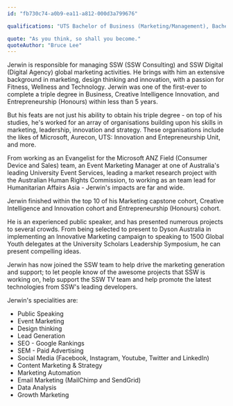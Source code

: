 ```yaml
---
id: "fb730c74-a0b9-ea11-a812-000d3a799676"

qualifications: "UTS Bachelor of Business (Marketing/Management), Bachelor of Creative Intelligence and Innovation, Bachelor of Entrepreneurship (Honours)"

quote: "As you think, so shall you become."
quoteAuthor: "Bruce Lee"
---
```


[Editing your profile]: https://github.com/SSWConsulting/People/wiki/3.-Editing-your-profile

Jerwin is responsible for managing SSW (SSW Consulting) and SSW Digital (Digital Agency) global marketing activities. He brings with him an extensive background in marketing, design thinking and innovation, with a passion for Fitness, Wellness and Technology. Jerwin was one of the first-ever to complete a triple degree in Business, Creative Intelligence Innovation, and Entrepreneurship (Honours) within less than 5 years.

But his feats are not just his ability to obtain his triple degree - on top of his studies, he's worked for an array of organisations building upon his skills in marketing, leadership, innovation and strategy. These organisations include the likes of Microsoft, Aurecon, UTS: Innovation and Entepreneurship Unit, and more. 

From working as an Evangelist for the Microsoft ANZ Field (Consumer Device and Sales) team, an Event Marketing Manager at one of Australia's leading University Event Services,  leading a market research project with the Australian Human Rights Commission, to working as an team lead for Humanitarian Affairs Asia - Jerwin's impacts are far and wide.

Jerwin finished within the top 10 of his Marketing capstone cohort, Creative Intelligence and Innovation cohort and Entrepreneurship (Honours) cohort. 

He is an experienced public speaker, and has presented numerous projects to several crowds. From being selected to present to Dyson Australia in implementing an Innovative Marketing campaign to speaking to 1500 Global Youth delegates at the University Scholars Leadership Symposium, he can present compelling ideas. 

Jerwin has now joined the SSW team to help drive the marketing generation and support; to let people know of the awesome projects that SSW is working on, help support the SSW TV team and help promote the latest technologies from SSW's leading developers. 

Jerwin's specialities are:
* Public Speaking
* Event Marketing
* Design thinking
* Lead Generation
* SEO - Google Rankings
* SEM - Paid Advertising
* Social Media (Facebook, Instagram, Youtube, Twitter and LinkedIn)
* Content Marketing & Strategy
* Marketing Automation
* Email Marketing (MailChimp and SendGrid)
* Data Analysis
* Growth Marketing 
